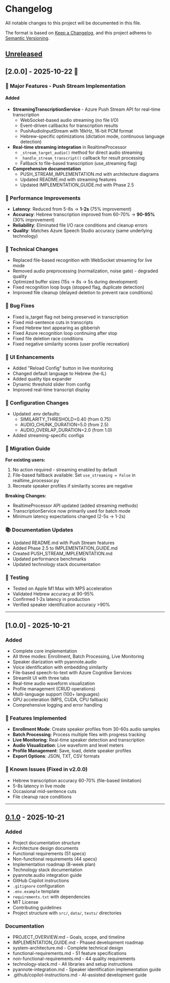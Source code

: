 # Changelog

All notable changes to this project will be documented in this file.

The format is based on [Keep a Changelog](https://keepachangelog.com/en/1.0.0/),
and this project adheres to [Semantic Versioning](https://semver.org/spec/v2.0.0.html).

## [Unreleased]

## [2.0.0] - 2025-10-22 🚀

### 🎯 Major Features - Push Stream Implementation

#### Added
- **StreamingTranscriptionService** - Azure Push Stream API for real-time transcription
  - WebSocket-based audio streaming (no file I/O)
  - Event-driven callbacks for transcription results
  - PushAudioInputStream with 16kHz, 16-bit PCM format
  - Hebrew-specific optimizations (dictation mode, continuous language detection)
- **Real-time streaming integration** in RealtimeProcessor
  - `_stream_target_audio()` method for direct audio streaming
  - `_handle_stream_transcript()` callback for result processing
  - Fallback to file-based transcription (use_streaming flag)
- **Comprehensive documentation**
  - PUSH_STREAM_IMPLEMENTATION.md with architecture diagrams
  - Updated README.md with streaming features
  - Updated IMPLEMENTATION_GUIDE.md with Phase 2.5

### 🚀 Performance Improvements
- **Latency**: Reduced from 5-8s → **1-2s** (75% improvement)
- **Accuracy**: Hebrew transcription improved from 60-70% → **90-95%** (30% improvement)
- **Reliability**: Eliminated file I/O race conditions and cleanup errors
- **Quality**: Matches Azure Speech Studio accuracy (same underlying technology)

### 🔧 Technical Changes
- Replaced file-based recognition with WebSocket streaming for live mode
- Removed audio preprocessing (normalization, noise gate) - degraded quality
- Optimized buffer sizes (15s → 8s → 5s during development)
- Fixed recognition loop bugs (stopped flag, duplicate detection)
- Improved file cleanup (delayed deletion to prevent race conditions)

### 🐛 Bug Fixes
- Fixed is_target flag not being preserved in transcription
- Fixed mid-sentence cuts in transcripts
- Fixed Hebrew text appearing as gibberish
- Fixed Azure recognition loop continuing after stop
- Fixed file deletion race conditions
- Fixed negative similarity scores (user profile recreation)

### 🎨 UI Enhancements
- Added "Reload Config" button in live monitoring
- Changed default language to Hebrew (he-IL)
- Added quality tips expander
- Dynamic threshold slider from config
- Improved real-time transcript display

### 📝 Configuration Changes
- Updated .env defaults:
  - SIMILARITY_THRESHOLD=0.40 (from 0.75)
  - AUDIO_CHUNK_DURATION=5.0 (from 2.5)
  - AUDIO_OVERLAP_DURATION=2.0 (from 1.0)
- Added streaming-specific configs

### 🔄 Migration Guide

**For existing users:**
1. No action required - streaming enabled by default
2. File-based fallback available: Set `use_streaming = False` in realtime_processor.py
3. Recreate speaker profiles if similarity scores are negative

**Breaking Changes:**
- RealtimeProcessor API updated (added streaming methods)
- TranscriptionService now primarily used for batch mode
- Minimum latency expectations changed (2-5s → 1-2s)

### 📚 Documentation Updates
- Updated README.md with Push Stream features
- Added Phase 2.5 to IMPLEMENTATION_GUIDE.md
- Created PUSH_STREAM_IMPLEMENTATION.md
- Updated performance benchmarks
- Updated technology stack documentation

### 🧪 Testing
- Tested on Apple M1 Max with MPS acceleration
- Validated Hebrew accuracy at 90-95%
- Confirmed 1-2s latency in production
- Verified speaker identification accuracy >90%

---

## [1.0.0] - 2025-10-21

### Added
- Complete core implementation
- All three modes: Enrollment, Batch Processing, Live Monitoring
- Speaker diarization with pyannote.audio
- Voice identification with embedding similarity
- File-based speech-to-text with Azure Cognitive Services
- Streamlit UI with three tabs
- Real-time audio waveform visualization
- Profile management (CRUD operations)
- Multi-language support (100+ languages)
- GPU acceleration (MPS, CUDA, CPU fallback)
- Comprehensive logging and error handling

### 🎯 Features Implemented
- **Enrollment Mode**: Create speaker profiles from 30-60s audio samples
- **Batch Processing**: Process multiple files with progress tracking
- **Live Monitoring**: Real-time speaker detection and transcription
- **Audio Visualization**: Live waveform and level meters
- **Profile Management**: Save, load, delete speaker profiles
- **Export Options**: JSON, TXT, CSV formats

### 🐛 Known Issues (Fixed in v2.0.0)
- Hebrew transcription accuracy 60-70% (file-based limitation)
- 5-8s latency in live mode
- Occasional mid-sentence cuts
- File cleanup race conditions

---

## [0.1.0] - 2025-10-21

### Added
- Project documentation structure
- Architecture design documents
- Functional requirements (51 specs)
- Non-functional requirements (44 specs)
- Implementation roadmap (8-week plan)
- Technology stack documentation
- pyannote.audio integration guide
- GitHub Copilot instructions
- `.gitignore` configuration
- `.env.example` template
- `requirements.txt` with dependencies
- MIT License
- Contributing guidelines
- Project structure with `src/`, `data/`, `tests/` directories

### Documentation
- PROJECT_OVERVIEW.md - Goals, scope, and timeline
- IMPLEMENTATION_GUIDE.md - Phased development roadmap
- system-architecture.md - Complete technical design
- functional-requirements.md - 51 feature specifications
- non-functional-requirements.md - 44 quality requirements
- technology-stack.md - All libraries and setup instructions
- pyannote-integration.md - Speaker identification implementation guide
- .github/copilot-instructions.md - AI-assisted development guide

[unreleased]: https://github.com/yourusername/speaker-diarization/compare/v0.1.0...HEAD
[0.1.0]: https://github.com/yourusername/speaker-diarization/releases/tag/v0.1.0
